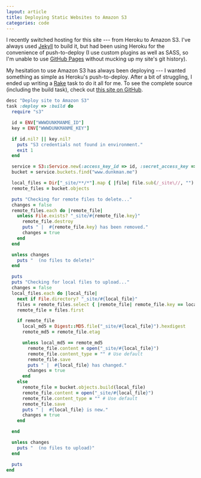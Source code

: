 ```yaml
---
layout: article
title: Deploying Static Websites to Amazon S3
categories: code
---
```


I recently switched hosting for this site --- from Heroku to Amazon S3. I've always used [Jekyll](http://jekyllrb.com/) to build it, but had been using Heroku for the convenience of push-to-deploy (I use custom plugins as well as SASS, so I'm unable to use [GitHub Pages](http://pages.github.com/) without mucking up my site's git history).

My hesitation to use Amazon S3 has always been deploying --- I wanted something as simple as Heroku's push-to-deploy. After a bit of struggling, I ended up writing a [Rake](http://rake.rubyforge.org/) task to do it all for me. To see the complete source (including the build task), check out [this site on GitHub](https://github.com/adunkman/dunkman.me/blob/master/Rakefile).

```ruby
desc "Deploy site to Amazon S3"
task :deploy => :build do
  require "s3"

  id = ENV["WWWDUNKMANME_ID"]
  key = ENV["WWWDUNKMANME_KEY"]

  if id.nil? || key.nil?
    puts "S3 credentials not found in environment."
    exit 1
  end

  service = S3::Service.new(:access_key_id => id, :secret_access_key => key)
  bucket = service.buckets.find("www.dunkman.me")

  local_files = Dir["_site/**/*"].map { |file| file.sub(/_site\//, "") }
  remote_files = bucket.objects

  puts "Checking for remote files to delete..."
  changes = false
  remote_files.each do |remote_file|
    unless File.exists? "_site/#{remote_file.key}"
      remote_file.destroy
      puts " |  #{remote_file.key} has been removed."
      changes = true
    end
  end

  unless changes
    puts "  (no files to delete)"
  end

  puts
  puts "Checking for local files to upload..."
  changes = false
  local_files.each do |local_file|
    next if File.directory? "_site/#{local_file}"
    files = remote_files.select { |remote_file| remote_file.key == local_file }
    remote_file = files.first

    if remote_file
      local_md5 = Digest::MD5.file("_site/#{local_file}").hexdigest
      remote_md5 = remote_file.etag

      unless local_md5 == remote_md5
        remote_file.content = open("_site/#{local_file}")
        remote_file.content_type = "" # Use default
        remote_file.save
        puts " |  #{local_file} has changed."
        changes = true
      end
    else
      remote_file = bucket.objects.build(local_file)
      remote_file.content = open("_site/#{local_file}")
      remote_file.content_type = "" # Use default
      remote_file.save
      puts " |  #{local_file} is new."
      changes = true
    end

  end

  unless changes
    puts "  (no files to upload)"
  end

  puts
end
```
